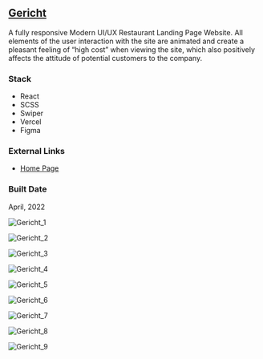 [Gericht](https://pet-react-gericht-frederlk.vercel.app/)
----------------------------------------------------------------------------------------------------------

A fully responsive Modern UI/UX Restaurant Landing Page Website. All elements of the user interaction with the site are animated and create a pleasant feeling of “high cost” when viewing the site, which also positively affects the attitude of potential customers to the company.

### Stack

*   React
*   SCSS
*   Swiper
*   Vercel
*   Figma

### External Links

*   [Home Page](https://pet-react-gericht-frederlk.vercel.app/)

### Built Date

April, 2022

![Gericht_1](https://firebasestorage.googleapis.com/v0/b/petrinich-sergey----portfolio.appspot.com/o/PET_REACT_GERICHT%2FGericht_1.jpg?alt=media&token=ec9e52d0-2a89-433b-89a4-1d41642ba2df)

![Gericht_2](https://firebasestorage.googleapis.com/v0/b/petrinich-sergey----portfolio.appspot.com/o/PET_REACT_GERICHT%2FGericht_2.jpg?alt=media&token=0d896b12-a74c-45bb-9a12-f4df55c74ff9)

![Gericht_3](https://firebasestorage.googleapis.com/v0/b/petrinich-sergey----portfolio.appspot.com/o/PET_REACT_GERICHT%2FGericht_3.jpg?alt=media&token=811ce8f2-3916-4d74-9e15-f3ca4bed5ded)

![Gericht_4](https://firebasestorage.googleapis.com/v0/b/petrinich-sergey----portfolio.appspot.com/o/PET_REACT_GERICHT%2FGericht_4.jpg?alt=media&token=fb56e212-f715-4978-91a2-1fa250f5aa41)

![Gericht_5](https://firebasestorage.googleapis.com/v0/b/petrinich-sergey----portfolio.appspot.com/o/PET_REACT_GERICHT%2FGericht_5.jpg?alt=media&token=ffc83f56-8a52-4495-9d27-df78a945e193)

![Gericht_6](https://firebasestorage.googleapis.com/v0/b/petrinich-sergey----portfolio.appspot.com/o/PET_REACT_GERICHT%2FGericht_6.jpg?alt=media&token=6d03b8c5-d20b-4499-8e39-8c6d16c40d7f)

![Gericht_7](https://firebasestorage.googleapis.com/v0/b/petrinich-sergey----portfolio.appspot.com/o/PET_REACT_GERICHT%2FGericht_7.jpg?alt=media&token=9b1b8109-d67f-44fa-9cda-38cbbb4f193d)

![Gericht_8](https://firebasestorage.googleapis.com/v0/b/petrinich-sergey----portfolio.appspot.com/o/PET_REACT_GERICHT%2FGericht_8.jpg?alt=media&token=f41e371b-1941-4c69-a0e4-79630fe412ab)

![Gericht_9](https://firebasestorage.googleapis.com/v0/b/petrinich-sergey----portfolio.appspot.com/o/PET_REACT_GERICHT%2FGericht_9.jpg?alt=media&token=f369647e-fed4-4f6b-87f0-c24a33ce43e8)
